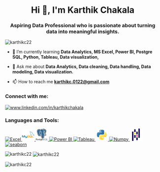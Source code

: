 <h1 align="center">Hi 👋, I'm Karthik Chakala</h1>
<h3 align="center">Aspiring Data Professional who is passionate about turning data into meaningful insights.</h3>

<p align="left"> <img src="https://komarev.com/ghpvc/?username=karthikc22&label=Profile%20views&color=0e75b6&style=flat" alt="karthikc22" /> </p>

- 🌱 I’m currently learning **Data Analytics, MS Excel, Power BI, Postgre SQL, Python, Tableau, Data visualization,**

- 💬 Ask me about **Data Analytics, Data cleaning, Data handling, Data modeling, Data visualization.**

- 📫 How to reach me **karthikc.0122@gmail.com**

<h3 align="left">Connect with me:</h3>
<p align="left">
<a href="https://linkedin.com/in/www.linkedin.com/in/karthikchakala" target="blank"><img align="center" src="https://raw.githubusercontent.com/rahuldkjain/github-profile-readme-generator/master/src/images/icons/Social/linked-in-alt.svg" alt="www.linkedin.com/in/karthikchakala" height="30" width="40" /></a>
</p>

<h3 align="left">Languages and Tools:</h3>
<p align="left"> <a href="https://www.microsoft.com/en/microsoft-365/excel?market=af" target="_blank" rel="noreferrer"> <img src="https://logodownload.org/wp-content/uploads/2020/04/excel-logo-0.png" alt="Excel" width="40" height="40"/> </a>  <a href="https://www.mysql.com/" target="_blank" rel="noreferrer"> <img src="https://raw.githubusercontent.com/devicons/devicon/master/icons/mysql/mysql-original-wordmark.svg" alt="mysql" width="40" height="40"/> </a> <a href="https://www.postgresql.org" target="_blank" rel="noreferrer"> <img src="https://raw.githubusercontent.com/devicons/devicon/master/icons/postgresql/postgresql-original-wordmark.svg" alt="postgresql" width="40" height="40"/> </a> <a href="https://powerbi.microsoft.com/en-in" target="_blank" rel="noreferrer"> <img src="https://1000logos.net/wp-content/uploads/2022/08/Microsoft-Power-BI-Logo.png" alt="Power BI" width="40" height="40"/> </a> <a href="https://public.tableau.com/app/discover" target="_blank" rel="noreferrer"> <img src="https://dwglogo.com/wp-content/uploads/2016/07/1300px_Tableau_Software_logo-1024x704.png" alt="Tableau" width="50" height="40"/> </a> 
<a href="https://www.python.org" target="_blank" rel="noreferrer"> <img src="https://raw.githubusercontent.com/devicons/devicon/master/icons/python/python-original.svg" alt="python" width="40" height="40"/> </a> <a href="https://numpy.org/" target="_blank" rel="noreferrer"> <img src="https://www.svgrepo.com/show/373938/numpy.svg" alt="Numpy" width="40" height="40"/> </a> <a href="https://pandas.pydata.org/" target="_blank" rel="noreferrer"> <img src="https://raw.githubusercontent.com/devicons/devicon/2ae2a900d2f041da66e950e4d48052658d850630/icons/pandas/pandas-original.svg" alt="pandas" width="40" height="40"/> </a> <a href="https://seaborn.pydata.org/" target="_blank" rel="noreferrer"> <img src="https://seaborn.pydata.org/_images/logo-mark-lightbg.svg" alt="seaborn" width="40" height="40"/> </a> </p>

<p><img align="left" src="https://github-readme-stats.vercel.app/api/top-langs?username=karthikc22&show_icons=true&locale=en&layout=compact" alt="karthikc22" /></p>

<p>&nbsp;<img align="center" src="https://github-readme-stats.vercel.app/api?username=karthikc22&show_icons=true&locale=en" alt="karthikc22" /></p>

<p><img align="center" src="https://github-readme-streak-stats.herokuapp.com/?user=karthikc22&" alt="karthikc22" /></p>

